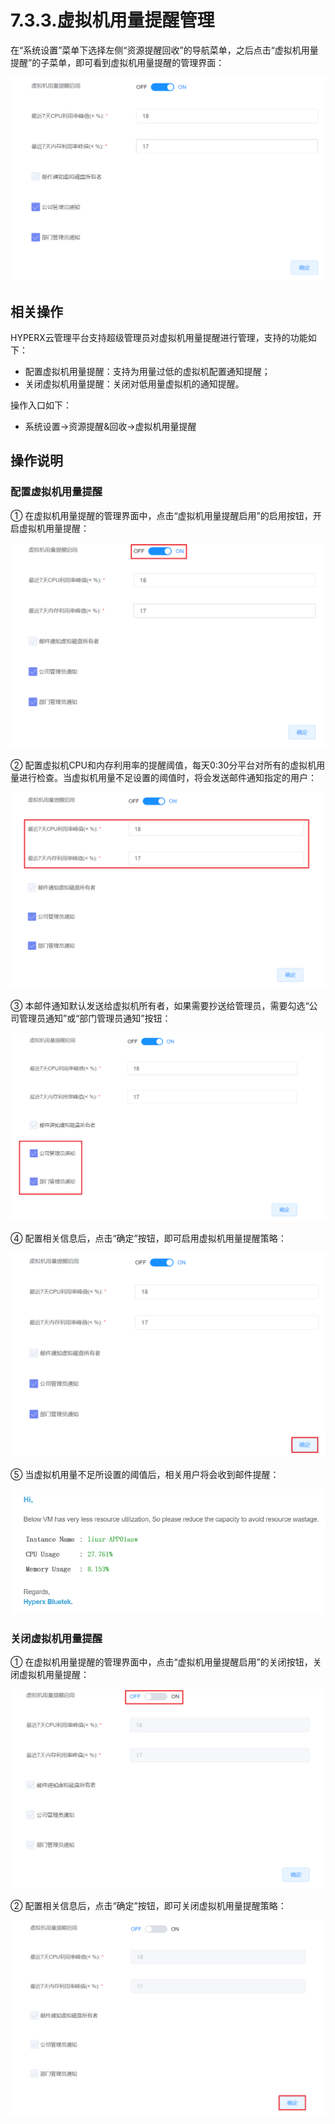# 7.3.3.虚拟机用量提醒管理

在“系统设置”菜单下选择左侧“资源提醒回收”的导航菜单，之后点击“虚拟机用量提醒”的子菜单，即可看到虚拟机用量提醒的管理界面：

<img src="vm_used.assets/image-20210127121021669.png" alt="image-20210127121021669" style="zoom:50%;" />

## 相关操作

HYPERX云管理平台支持超级管理员对虚拟机用量提醒进行管理，支持的功能如下：

- 配置虚拟机用量提醒：支持为用量过低的虚拟机配置通知提醒；
- 关闭虚拟机用量提醒：关闭对低用量虚拟机的通知提醒。

操作入口如下：

- 系统设置→资源提醒&回收→虚拟机用量提醒

## 操作说明

### 配置虚拟机用量提醒

① 在虚拟机用量提醒的管理界面中，点击“虚拟机用量提醒启用”的启用按钮，开启虚拟机用量提醒：

<img src="vm_used.assets/image-20210127121235830.png" alt="image-20210127121235830" style="zoom:50%;" />

② 配置虚拟机CPU和内存利用率的提醒阈值，每天0:30分平台对所有的虚拟机用量进行检查。当虚拟机用量不足设置的阈值时，将会发送邮件通知指定的用户：

<img src="vm_used.assets/image-20210127121319349.png" alt="image-20210127121319349" style="zoom:50%;" />

③ 本邮件通知默认发送给虚拟机所有者，如果需要抄送给管理员，需要勾选“公司管理员通知”或“部门管理员通知”按钮：

<img src="vm_used.assets/image-20210127121349817.png" alt="image-20210127121349817" style="zoom:50%;" />

④ 配置相关信息后，点击“确定”按钮，即可启用虚拟机用量提醒策略：

<img src="vm_used.assets/image-20210127121420881.png" alt="image-20210127121420881" style="zoom:50%;" />

⑤ 当虚拟机用量不足所设置的阈值后，相关用户将会收到邮件提醒：

![image-20200623201634021](vm_used.assets/image-20200623201634021.png)

### 关闭虚拟机用量提醒

① 在虚拟机用量提醒的管理界面中，点击“虚拟机用量提醒启用”的关闭按钮，关闭虚拟机用量提醒：

<img src="vm_used.assets/image-20210127121635562.png" alt="image-20210127121635562" style="zoom:50%;" />

② 配置相关信息后，点击“确定”按钮，即可关闭虚拟机用量提醒策略：

<img src="vm_used.assets/image-20210127121705896.png" alt="image-20210127121705896" style="zoom:50%;" />